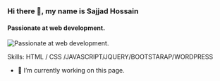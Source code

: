 ### Hi there 👋, my name is Sajjad Hossain
#### Passionate at web development.
![Passionate at web development.](https://lh4.googleusercontent.com/zEHtNSSiEN7Ze-bWo-JjL6WhcSQ0wjXKxbN3D2IVQBGJ6PdDlbPufnxQYHdkZYFyAOjPKp0N0FC_RPzVXGm3FSy_pDzrnKSaaGtp04903BH7onvfsJHy5-S0l9r8tE73uw=w1280)


Skills:  HTML / CSS /JAVASCRIPT/JQUERY/BOOTSTARAP/WORDPRESS

- 🔭 I’m currently working on this page. 





